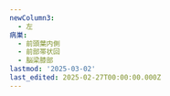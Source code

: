 ```yaml
---
newColumn3:
  - 左
病巣:
  - 前頭葉内側
  - 前部帯状回
  - 脳梁膝部
lastmod: '2025-03-02'
last_edited: 2025-02-27T00:00:00.000Z
---
```



